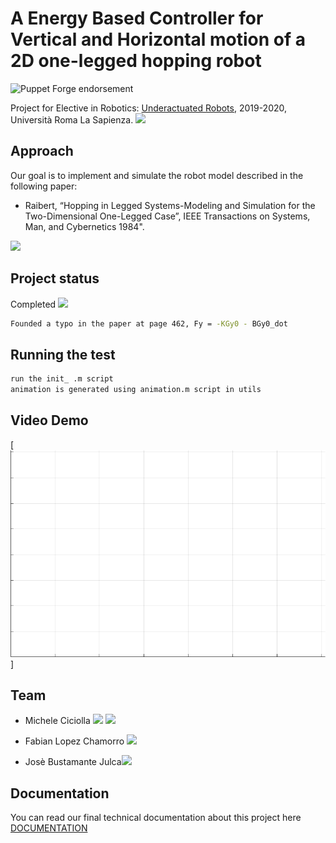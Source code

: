 # A Energy Based Controller for Vertical and Horizontal motion of a 2D one-legged hopping robot

![Puppet Forge endorsement](https://img.shields.io/puppetforge/e/camptocamp/openssl?color=light%20green&label=Ubuntu%2016.04%20LTS&logo=Ubuntu)

Project for Elective in Robotics: [Underactuated Robots](https://www.diag.uniroma1.it/~oriolo/ur/), 2019-2020, Università Roma La Sapienza.
<a href="https://www.dis.uniroma1.it/"><img src="http://www.dis.uniroma1.it/sites/default/files/marchio%20logo%20eng%20jpg.jpg" width="500"></a>

## Approach
Our goal is to implement and simulate the robot model described in the following paper:
* Raibert, “Hopping in Legged Systems-Modeling and Simulation for the Two-Dimensional One-Legged Case”, IEEE Transactions on Systems, Man, and Cybernetics 1984".

<a href="https://www.dis.uniroma1.it/"><img src="https://www.botmag.com/wp-content/uploads/2016/11/hopping01.jpg" width="400"></a>

## Project status
Completed <a href="https://github.com/micheleciciolla/vehicles-platooning"><img src="https://www.flaticon.com/svg/static/icons/svg/214/214353.svg" width="30"></a>

```bash
Founded a typo in the paper at page 462, Fy = -KGy0 - BGy0_dot
```

## Running the test

```bash
run the init_ .m script
animation is generated using animation.m script in utils
```

## Video Demo
[![SC2 Video](./docs/demo.gif)]


## Team
* Michele Ciciolla <a href="https://github.com/micheleciciolla"><img src="https://upload.wikimedia.org/wikipedia/commons/thumb/9/91/Octicons-mark-github.svg/1024px-Octicons-mark-github.svg.png" width="30"></a>
<a href="https://www.linkedin.com/in/micheleciciolla/"><img src="https://www.tecnomagazine.it/tech/wp-content/uploads/2013/05/linkedin-aggiungere-immagini.png" width="30"></a>

*  Fabian Lopez Chamorro <a href="https://github.com/fabianlopezch"><img src="https://upload.wikimedia.org/wikipedia/commons/thumb/9/91/Octicons-mark-github.svg/1024px-Octicons-mark-github.svg.png" width="30"></a>


*  Josè Bustamante Julca<a href="https://github.com/"><img src="https://upload.wikimedia.org/wikipedia/commons/thumb/9/91/Octicons-mark-github.svg/1024px-Octicons-mark-github.svg.png" width="30"></a>


## Documentation
You can read our final technical documentation about this project here [DOCUMENTATION](./docs/report.pdf)


